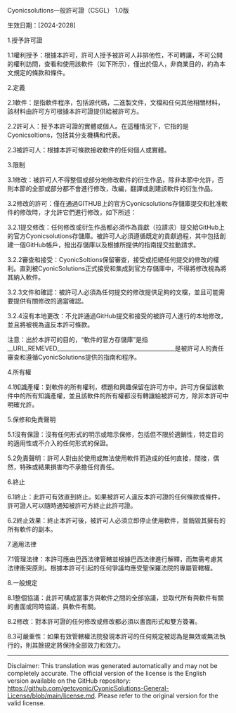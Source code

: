 Cyonicsolutions一般許可證（CSGL）
1.0版

生效日期：[2024-2028]

1.授予許可證

1.1權利授予：根據本許可，許可人授予被許可人非排他性，不可轉讓，不可公開的權利訪問，查看和使用該軟件（如下所示），僅出於個人，非商業目的，約為本文規定的條款和條件。

2.定義

2.1軟件：是指軟件程序，包括源代碼，二進製文件，文檔和任何其他相關材料，該材料由許可方可根據本許可證提供給被許可方。

2.2許可人：授予本許可證的實體或個人。在這種情況下，它指的是Cyonicsoltions，包括其分支機構和代表。

2.3被許可人：根據本許可條款接收軟件的任何個人或實體。

3.限制

3.1修改：被許可人不得整個或部分地修改軟件的衍生作品，除非本節中允許，否則本節的全部或部分都不會進行修改，改編，翻譯或創建該軟件的衍生作品。

3.2修改的許可：僅在通過GITHUB上的官方Cyonicsolutions存儲庫提交和批准軟件的修改時，才允許它們進行修改，如下所述：

3.2.1提交修改：任何修改或衍生作品都必須作為貢獻（拉請求）提交給GitHub上的官方Cyonicsolutions存儲庫。被許可人必須遵循既定的貢獻過程，其中包括創建一個GitHub帳戶，撥出存儲庫以及根據所提供的指南提交拉動請求。

3.2.2審查和接受：CyonicSoltions保留審查，接受或拒絕任何提交的修改的權利。直到被CyonicSolutions正式接受和集成到官方存儲庫中，不得將修改視為將其納入軟件。

3.2.3文件和確認：被許可人必須為任何提交的修改提供足夠的文檔，並且可能需要提供有關修改的適當確認。

3.2.4沒有本地更改：不允許通過GitHub提交和接受的被許可人進行的本地修改，並且將被視為違反本許可條款。

注意：出於本許可的目的，“軟件的官方存儲庫”是指__URL_REMEVED__________________________________________是被許可人的責任審查和遵循CyonicSolutions提供的指南和程序。

4.所有權

4.1知識產權：對軟件的所有權利，標題和興趣保留在許可方中。許可方保留該軟件中的所有知識產權，並且該軟件的所有權都沒有轉讓給被許可方，除非本許可中明確允許。

5.保修和免責聲明

5.1沒有保證：沒有任何形式的明示或暗示保修，包括但不限於適銷性，特定目的的適用性或不介入的任何形式的保證。

5.2免責聲明：許可人對由於使用或無法使用軟件而造成的任何直接，間接，偶然，特殊或結果損害均不承擔任何責任。

6.終止

6.1終止：此許可有效直到終止。如果被許可人違反本許可證的任何條款或條件，許可證人可以隨時通知被許可方終止此許可證。

6.2終止效果：終止本許可後，被許可人必須立即停止使用軟件，並銷毀其擁有的所有軟件的副本。

7.適用法律

7.1管理法律：本許可應由巴西法律管轄並根據巴西法律進行解釋，而無需考慮其法律衝突原則。根據本許可引起的任何爭議均應受聖保羅法院的專屬管轄權。

8.一般規定

8.1整個協議：此許可構成當事方與軟件之間的全部協議，並取代所有與軟件有關的書面或同時協議，與軟件有關。

8.2修改：對本許可證的任何修改或修改都必須以書面形式和雙方簽署。

8.3可嚴重性：如果有效管轄權法院發現本許可的任何規定被認為是無效或無法執行的，則其餘規定將保持全部效力和效力。

---
Disclaimer: This translation was generated automatically and may not be completely accurate. The official version of the license is the English version available on the GitHub repository: https://github.com/getcyonic/CyonicSolutions-General-License/blob/main/license.md. Please refer to the original version for the valid license.